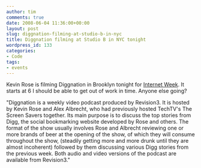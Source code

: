 ```yaml
---
author: tim
comments: true
date: 2008-06-04 11:36:00+00:00
layout: post
slug: diggnation-filming-at-studio-b-in-nyc
title: Diggnation filming at Studio B in NYC tonight
wordpress_id: 133
categories:
- Code
tags:
- events
---
```


Kevin Rose is filming Diggnation in Brooklyn tonight for [Internet Week](http://www.internetweekny.com/).  It starts at 6 I should be able to get out of work in time.  Anyone else going?  
  


"Diggnation is a weekly video podcast produced by Revision3. It is hosted by Kevin Rose and Alex Albrecht, who had previously hosted TechTV's The Screen Savers together. Its main purpose is to discuss the top stories from Digg, the social bookmarking website developed by Rose and others. The format of the show usually involves Rose and Albrecht reviewing one or more brands of beer at the opening of the show, of which they will consume throughout the show, (steadily getting more and more drunk until they are almost incoherent) followed by them discussing various Digg stories from the previous week. Both audio and video versions of the podcast are available from Revision3."
